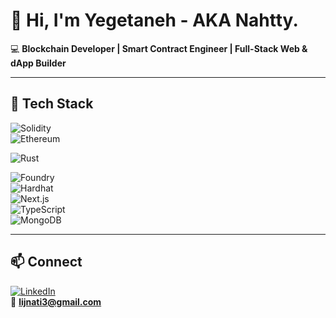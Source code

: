 
# 👋 Hi, I'm Yegetaneh - AKA Nahtty. 

💻 **Blockchain Developer | Smart Contract Engineer | Full-Stack Web & dApp Builder**  

---

## 🚀 Tech Stack  
![Solidity](https://img.shields.io/badge/Solidity-363636?style=for-the-badge&logo=solidity&logoColor=white)  
![Ethereum](https://img.shields.io/badge/Ethereum-3C3C3D?style=for-the-badge&logo=ethereum&logoColor=white)

![Rust](https://img.shields.io/badge/Rust-000000?logo=rust&logoColor=white)

![Foundry](https://img.shields.io/badge/Foundry-black?style=for-the-badge)  
![Hardhat](https://img.shields.io/badge/Hardhat-F7DF1E?style=for-the-badge&logo=hardhat&logoColor=black)  
![Next.js](https://img.shields.io/badge/Next.js-000000?style=for-the-badge&logo=next.js&logoColor=white)  
![TypeScript](https://img.shields.io/badge/TypeScript-007ACC?style=for-the-badge&logo=typescript&logoColor=white)  
![MongoDB](https://img.shields.io/badge/MongoDB-4EA94B?style=for-the-badge&logo=mongodb&logoColor=white)  

---

## 📫 Connect  
[![LinkedIn](https://img.shields.io/badge/LinkedIn-0077B5?style=for-the-badge&logo=linkedin&logoColor=white)](https://linkedin.com/in/yegetaneh-firew)  
📧 **lijnati3@gmail.com**
